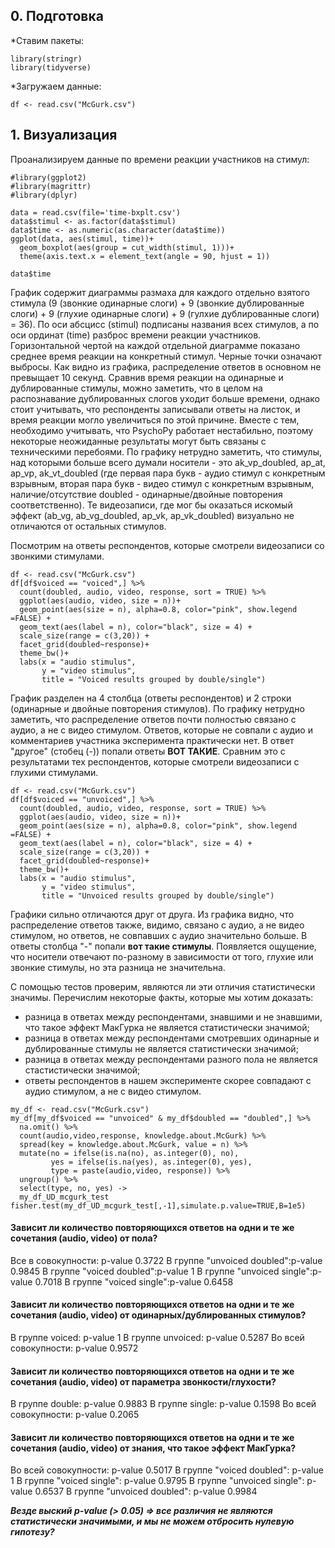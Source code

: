 ## 0. Подготовка

*Ставим пакеты:
```{r}
library(stringr)
library(tidyverse)
```
*Загружаем данные:
```{r}
df <- read.csv("McGurk.csv")
```

## 1. Визуализация

Проанализируем данные по времени реакции участников на стимул:

```{r}
#library(ggplot2)
#library(magrittr)
#library(dplyr)

data = read.csv(file='time-bxplt.csv')
data$stimul <- as.factor(data$stimul)
data$time <- as.numeric(as.character(data$time))
ggplot(data, aes(stimul, time))+
  geom_boxplot(aes(group = cut_width(stimul, 1)))+
  theme(axis.text.x = element_text(angle = 90, hjust = 1))

data$time
```
  График содержит диаграммы размаха для каждого отдельно взятого стимула (9 (звонкие одинарные слоги) + 9 (звонкие дублированные слоги) + 9 (глухие одинарные слоги) + 9 (гулхие дублированные слоги) = 36). По оси абсцисс (stimul) подписаны названия всех стимулов, а по оси ординат (time) разброс времени реакции участников. Горизонтальной чертой на каждой отдельной диаграмме показано среднее время реакции на конкретный стимул. Черные точки означают выбросы.
  Как видно из графика, распределение ответов в основном не превыщает 10 секунд. Сравнив время реакции на одинарные и дублированные стимулы, можно заметить, что в целом на распознавание дублированных слогов уходит больше времени, однако стоит учитывать, что респонденты записывали ответы на листок, и время реакции могло увеличиться по этой причине. Вместе с тем, необходимо учитывать, что PsychoPy работает нестабильно, поэтому некоторые неожиданные результаты могут быть связаны с техническими перебоями. По графику нетрудно заметить, что стимулы, над которыми больше всего думали носители - это ak_vp_doubled, ap_at, ap_vp, ak_vt_doubled (где первая пара букв - аудио стимул с конкретным взрывным, вторая пара букв - видео стимул с конкретным взрывным, наличие/отсутствие doubled - одинарные/двойные повторения соответственно). Те видеозаписи, где мог бы оказаться искомый эффект (ab_vg, ab_vg_doubled, ap_vk, ap_vk_doubled) визуально не отличаются от остальных стимулов.

Посмотрим на ответы респондентов, которые смотрели видеозаписи со звонкими стимулами.

```{r}
df <- read.csv("McGurk.csv")
df[df$voiced == "voiced",] %>%
  count(doubled, audio, video, response, sort = TRUE) %>% 
  ggplot(aes(audio, video, size = n))+
  geom_point(aes(size = n), alpha=0.8, color="pink", show.legend =FALSE) +
  geom_text(aes(label = n), color="black", size = 4) +
  scale_size(range = c(3,20)) +
  facet_grid(doubled~response)+
  theme_bw()+
  labs(x = "audio stimulus",
       y = "video stimulus",
       title = "Voiced results grouped by double/single")
```
График разделен на 4 столбца (ответы респондентов) и 2 строки (одинарные и двойные повторения стимулов). По графику нетрудно заметить, что распределение ответов почти полностью связано с аудио, а не с видео стимулом. Ответов, которые не совпали с аудио и комментариев участника эксперимента практически нет. В ответ "другое" (стобец (-)) попали ответы **ВОТ ТАКИЕ**. Сравним это с результатами тех респондентов, которые смотрели видеозаписи с глухими стимулами. 

```{r}
df <- read.csv("McGurk.csv")
df[df$voiced == "unvoiced",] %>%
  count(doubled, audio, video, response, sort = TRUE) %>% 
  ggplot(aes(audio, video, size = n))+
  geom_point(aes(size = n), alpha=0.8, color="pink", show.legend =FALSE) +
  geom_text(aes(label = n), color="black", size = 4) +
  scale_size(range = c(3,20)) +
  facet_grid(doubled~response)+
  theme_bw()+
  labs(x = "audio stimulus",
       y = "video stimulus",
       title = "Unvoiced results grouped by double/single")
```
Графики сильно отличаются друг от друга. Из графика видно, что  распределение ответов также, видимо, связано с аудио, а не видео стимулом, но ответов, не совпавших с аудио значительно больше. В ответы столбца "-" попали **вот такие стимулы**.
Появляется ощущение, что носители отвечают по-разному в зависимости от того, глухие или звонкие стимулы, но эта разница не значительна. 

С помощью тестов проверим, являются ли эти отличия статистически значимы. Перечислим некоторые факты, которые мы хотим доказать:

+ разница в ответах между респондентами, знавшими и не знавшими, что такое эффект МакГурка не является статистически значимой;
+ разница в ответах между респондентами смотревших одинарные и дублированные стимулы не является статистически значимой;
+ разница в ответах между респондентами разного пола не является стастистически значимой;
+ ответы респондентов в нашем эксперименте скорее совпадают с аудио стимулом, а не с видео стимулом.

```{r}
my_df <- read.csv("McGurk.csv")
my_df[my_df$voiced == "unvoiced" & my_df$doubled == "doubled",] %>%
  na.omit() %>% 
  count(audio,video,response, knowledge.about.McGurk) %>% 
  spread(key = knowledge.about.McGurk, value = n) %>% 
  mutate(no = ifelse(is.na(no), as.integer(0), no),
         yes = ifelse(is.na(yes), as.integer(0), yes),
         type = paste(audio,video, response)) %>% 
  ungroup() %>% 
  select(type, no, yes) ->
  my_df_UD_mcgurk_test
fisher.test(my_df_UD_mcgurk_test[,-1],simulate.p.value=TRUE,B=1e5)
```

#### Зависит ли количество повторяющихся ответов на одни и те же сочетания (audio, video) от пола?
Все в совокупности: p-value 0.3722
В группе "unvoiced doubled":p-value 0.9845
В группе "voiced doubled":p-value 1
В группе "unvoiced single":p-value 0.7018
В группе "voiced single":p-value 0.6458

#### Зависит ли количество повторяющихся ответов на одни и те же сочетания (audio, video) от одинарных/дублированных стимулов?
В группе voiced: p-value 1
В группе unvoiced: p-value 0.5287
Во всей совокупности: p-value 0.9572 

#### Зависит ли количество повторяющихся ответов на одни и те же сочетания (audio, video) от параметра звонкости/глухости?
В группе double: p-value 0.9883
В группе single: p-value 0.1598
Во всей совокупности: p-value 0.2065

#### Зависит ли количество повторяющихся ответов на одни и те же сочетания (audio, video) от знания, что такое эффект МакГурка?
Во всей совокупности: p-value 0.5017
В группе "voiced doubled": p-value 1
В группе "voiced single": p-value 0.9795
В группе "unvoiced single": p-value 0.6537
В группе "unvoiced doubled": p-value 0.9984


***Везде выский p-value (> 0.05) => все различия не являются статистически значимыми, и мы не можем отбросить нулевую гипотезу?***
